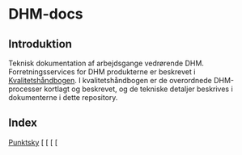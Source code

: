 # DHM-docs #

## Introduktion ##

Teknisk dokumentation af arbejdsgange vedrørende DHM. Forretningsservices for DHM produkterne er beskrevet i [Kvalitetshåndbogen](http://s-qwa002/qef/webmodules/webforms/generatedhtml/Geodatastyrelsen_2014/Base%20Configuration/BusinessProcessNetwork/92b317c2-7687-4f88-9026-fa4218a2e152.html). I kvalitetshåndbogen er de overordnede DHM-processer kortlagt og beskrevet, og de tekniske detaljer beskrives i dokumenterne i dette repository.


## Index ##

[Punktsky](punktsky/readme.md)
[
[
[
[
